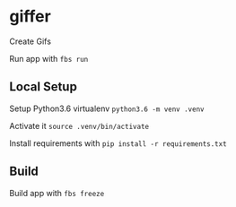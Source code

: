 # giffer
Create Gifs

Run app with `fbs run`

## Local Setup
Setup Python3.6 virtualenv `python3.6 -m venv .venv`

Activate it `source .venv/bin/activate`

Install requirements with `pip install -r requirements.txt`

## Build
Build app with `fbs freeze`
